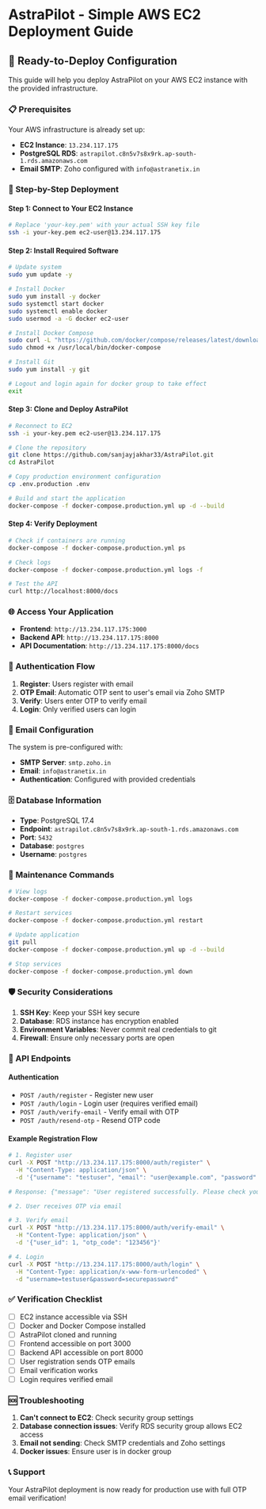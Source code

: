 # AstraPilot - Simple AWS EC2 Deployment Guide

## 🚀 Ready-to-Deploy Configuration

This guide will help you deploy AstraPilot on your AWS EC2 instance with the provided infrastructure.

### 📋 Prerequisites

Your AWS infrastructure is already set up:
- **EC2 Instance**: `13.234.117.175`
- **PostgreSQL RDS**: `astrapilot.c8n5v7s8x9rk.ap-south-1.rds.amazonaws.com`
- **Email SMTP**: Zoho configured with `info@astranetix.in`

### 🔧 Step-by-Step Deployment

#### Step 1: Connect to Your EC2 Instance

```bash
# Replace 'your-key.pem' with your actual SSH key file
ssh -i your-key.pem ec2-user@13.234.117.175
```

#### Step 2: Install Required Software

```bash
# Update system
sudo yum update -y

# Install Docker
sudo yum install -y docker
sudo systemctl start docker
sudo systemctl enable docker
sudo usermod -a -G docker ec2-user

# Install Docker Compose
sudo curl -L "https://github.com/docker/compose/releases/latest/download/docker-compose-$(uname -s)-$(uname -m)" -o /usr/local/bin/docker-compose
sudo chmod +x /usr/local/bin/docker-compose

# Install Git
sudo yum install -y git

# Logout and login again for docker group to take effect
exit
```

#### Step 3: Clone and Deploy AstraPilot

```bash
# Reconnect to EC2
ssh -i your-key.pem ec2-user@13.234.117.175

# Clone the repository
git clone https://github.com/sanjayjakhar33/AstraPilot.git
cd AstraPilot

# Copy production environment configuration
cp .env.production .env

# Build and start the application
docker-compose -f docker-compose.production.yml up -d --build
```

#### Step 4: Verify Deployment

```bash
# Check if containers are running
docker-compose -f docker-compose.production.yml ps

# Check logs
docker-compose -f docker-compose.production.yml logs -f

# Test the API
curl http://localhost:8000/docs
```

### 🌐 Access Your Application

- **Frontend**: `http://13.234.117.175:3000`
- **Backend API**: `http://13.234.117.175:8000`
- **API Documentation**: `http://13.234.117.175:8000/docs`

### 🔐 Authentication Flow

1. **Register**: Users register with email
2. **OTP Email**: Automatic OTP sent to user's email via Zoho SMTP
3. **Verify**: Users enter OTP to verify email
4. **Login**: Only verified users can login

### 📧 Email Configuration

The system is pre-configured with:
- **SMTP Server**: `smtp.zoho.in`
- **Email**: `info@astranetix.in`
- **Authentication**: Configured with provided credentials

### 🗄️ Database Information

- **Type**: PostgreSQL 17.4
- **Endpoint**: `astrapilot.c8n5v7s8x9rk.ap-south-1.rds.amazonaws.com`
- **Port**: `5432`
- **Database**: `postgres`
- **Username**: `postgres`

### 🔧 Maintenance Commands

```bash
# View logs
docker-compose -f docker-compose.production.yml logs

# Restart services
docker-compose -f docker-compose.production.yml restart

# Update application
git pull
docker-compose -f docker-compose.production.yml up -d --build

# Stop services
docker-compose -f docker-compose.production.yml down
```

### 🛡️ Security Considerations

1. **SSH Key**: Keep your SSH key secure
2. **Database**: RDS instance has encryption enabled
3. **Environment Variables**: Never commit real credentials to git
4. **Firewall**: Ensure only necessary ports are open

### 🎯 API Endpoints

#### Authentication
- `POST /auth/register` - Register new user
- `POST /auth/login` - Login user (requires verified email)
- `POST /auth/verify-email` - Verify email with OTP
- `POST /auth/resend-otp` - Resend OTP code

#### Example Registration Flow

```bash
# 1. Register user
curl -X POST "http://13.234.117.175:8000/auth/register" \
  -H "Content-Type: application/json" \
  -d '{"username": "testuser", "email": "user@example.com", "password": "securepassword"}'

# Response: {"message": "User registered successfully. Please check your email for verification code.", "user_id": 1, "email_verified": false}

# 2. User receives OTP via email

# 3. Verify email
curl -X POST "http://13.234.117.175:8000/auth/verify-email" \
  -H "Content-Type: application/json" \
  -d '{"user_id": 1, "otp_code": "123456"}'

# 4. Login
curl -X POST "http://13.234.117.175:8000/auth/login" \
  -H "Content-Type: application/x-www-form-urlencoded" \
  -d "username=testuser&password=securepassword"
```

### ✅ Verification Checklist

- [ ] EC2 instance accessible via SSH
- [ ] Docker and Docker Compose installed
- [ ] AstraPilot cloned and running
- [ ] Frontend accessible on port 3000
- [ ] Backend API accessible on port 8000
- [ ] User registration sends OTP emails
- [ ] Email verification works
- [ ] Login requires verified email

### 🆘 Troubleshooting

1. **Can't connect to EC2**: Check security group settings
2. **Database connection issues**: Verify RDS security group allows EC2 access
3. **Email not sending**: Check SMTP credentials and Zoho settings
4. **Docker issues**: Ensure user is in docker group

### 📞 Support

Your AstraPilot deployment is now ready for production use with full OTP email verification!